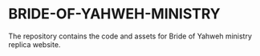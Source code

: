 # BRIDE-OF-YAHWEH-MINISTRY

The repository contains the code and assets for Bride of Yahweh ministry replica website.

